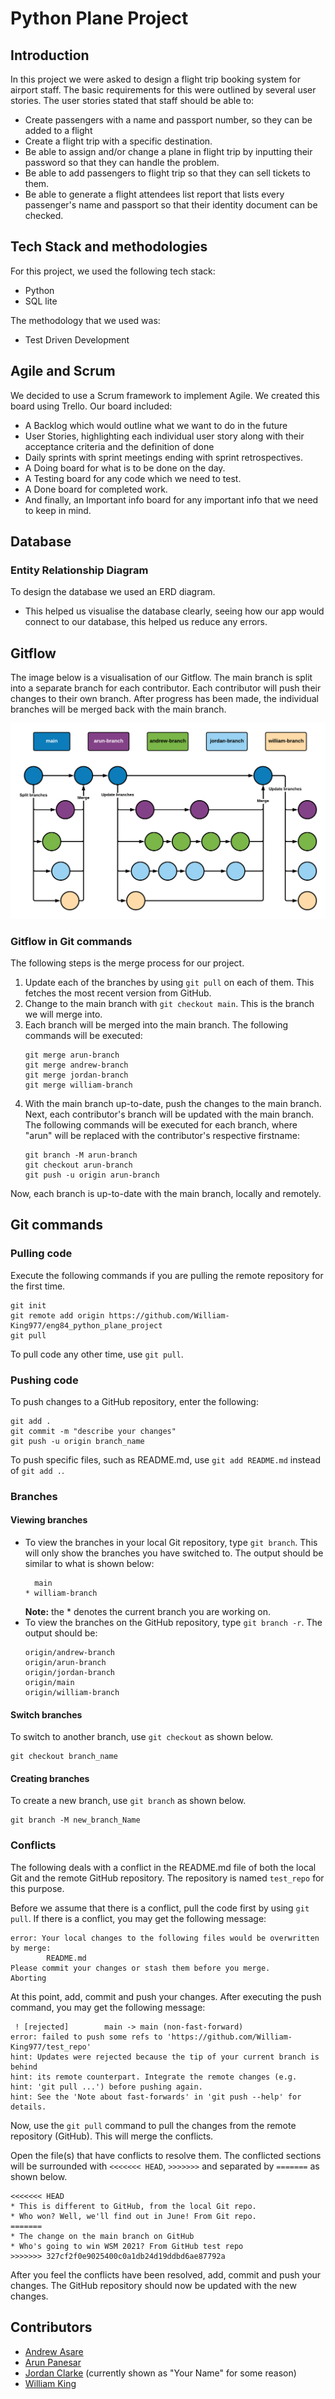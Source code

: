 # Python Plane Project
## Introduction
In this project we were asked to design a flight trip booking system for airport staff. The basic requirements
for this were outlined by several user stories. The user stories stated that staff should be able to:

- Create passengers with a name and passport number, so they can be added to a flight
- Create a flight trip with a specific destination.
- Be able to assign and/or change a plane in flight trip by inputting their password so that they can handle the problem.
- Be able to add passengers to flight trip so that they can sell tickets to them.
- Be able to generate a flight attendees list report that lists every passenger's name and passport so that their identity document can be checked.

## Tech Stack and methodologies
For this project, we used the following tech stack:
- Python
- SQL lite 

The methodology that we used was:
- Test Driven Development 

## Agile and Scrum
We decided to use a Scrum framework to implement Agile. We created this board using Trello. Our board included:
- A Backlog which would outline what we want to do in the future
- User Stories, highlighting each individual user story along with their acceptance criteria and the definition of done
- Daily sprints with sprint meetings ending with sprint retrospectives.
- A Doing board for what is to be done on the day.
- A Testing board for any code which we need to test.
- A Done board for completed work.
- And finally, an Important info board for any important info that we need to keep in mind.

## Database
### Entity Relationship Diagram
To design the database we used an ERD diagram.
- This helped us visualise the database clearly, seeing how our app would connect to our database, this helped us reduce any errors.

## Gitflow
The image below is a visualisation of our Gitflow. The main branch is split into a separate branch for each contributor. Each contributor will push their changes to their own branch. After progress has been made, the individual branches will be merged back with the main branch. 

![img.png](images/gitflow.png)

### Gitflow in Git commands
The following steps is the merge process for our project.
 1. Update each of the branches by using `git pull` on each of them. This fetches the most recent version from GitHub.
 2. Change to the main branch with `git checkout main`. This is the branch we will merge into.
 3. Each branch will be merged into the main branch. The following commands will be executed:
    ```
    git merge arun-branch
    git merge andrew-branch
    git merge jordan-branch
    git merge william-branch
    ```
 4. With the main branch up-to-date, push the changes to the main branch. Next, each contributor's branch will be updated with the main branch. The following commands will be executed for each branch, where "arun" will be replaced with the contributor's respective firstname:
    ```
    git branch -M arun-branch
    git checkout arun-branch
    git push -u origin arun-branch
    ```
Now, each branch is up-to-date with the main branch, locally and remotely.

## Git commands
### Pulling code
Execute the following commands if you are pulling the remote repository for the first time.
```
git init
git remote add origin https://github.com/William-King977/eng84_python_plane_project
git pull
```

To pull code any other time, use `git pull`.

### Pushing code
To push changes to a GitHub repository, enter the following:
```
git add .
git commit -m "describe your changes"
git push -u origin branch_name
```

To push specific files, such as README.md, use `git add README.md` instead of `git add .`.

### Branches
#### Viewing branches
 * To view the branches in your local Git repository, type `git branch`. This will only show the branches you have switched to. The output should be similar to what is shown below:
   ```
     main
   * william-branch
   ```
   **Note:** the * denotes the current branch you are working on. 
 * To view the branches on the GitHub repository, type `git branch -r`. The output should be:
   ```
   origin/andrew-branch
   origin/arun-branch
   origin/jordan-branch
   origin/main
   origin/william-branch
   ```

#### Switch branches
To switch to another branch, use `git checkout` as shown below.
```
git checkout branch_name
```

#### Creating branches
To create a new branch, use `git branch` as shown below.
```
git branch -M new_branch_Name
```

### Conflicts
The following deals with a conflict in the README.md file of both the local Git and the remote GitHub repository. The repository is named `test_repo` for this purpose.

Before we assume that there is a conflict, pull the code first by using `git pull`. If there is a conflict, you may get the following message:
```
error: Your local changes to the following files would be overwritten by merge:
        README.md
Please commit your changes or stash them before you merge.
Aborting
```

At this point, add, commit and push your changes. After executing the push command, you may get the following message:
```
 ! [rejected]        main -> main (non-fast-forward)
error: failed to push some refs to 'https://github.com/William-King977/test_repo'
hint: Updates were rejected because the tip of your current branch is behind
hint: its remote counterpart. Integrate the remote changes (e.g.
hint: 'git pull ...') before pushing again.
hint: See the 'Note about fast-forwards' in 'git push --help' for details.
```

Now, use the `git pull` command to pull the changes from the remote repository (GitHub). This will merge the conflicts. 

Open the file(s) that have conflicts to resolve them. The conflicted sections will be surrounded with `<<<<<<< HEAD`, `>>>>>>>` and separated by `=======` as shown below.
```
<<<<<<< HEAD
* This is different to GitHub, from the local Git repo.
* Who won? Well, we'll find out in June! From Git repo.
=======
* The change on the main branch on GitHub
* Who's going to win WSM 2021? From GitHub test repo
>>>>>>> 327cf2f0e9025400c0a1db24d19ddbd6ae87792a
```

After you feel the conflicts have been resolved, add, commit and push your changes. The GitHub repository should now be updated with the new changes.

## Contributors
 * [Andrew Asare](https://github.com/Andrew-Asare)
 * [Arun Panesar](https://github.com/ArunPanesar42)
 * [Jordan Clarke](https://github.com/JClarke-96) (currently shown as "Your Name" for some reason)
 * [William King](https://github.com/William-King977)
